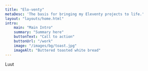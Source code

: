 ```yaml
---
title: "Elo-venty"
metaDesc: 'The basis for bringing my Eleventy projects to life.'
layout: "layouts/home.html"
intro:
    main: "Main Intro"
    summary: "Summary here"
    buttonText: "Call to action"
    buttonUrl: "/work"
    image: "/images/bg/toast.jpg"
    imageAlt: "Buttered toasted white bread"
---
```


Luut
